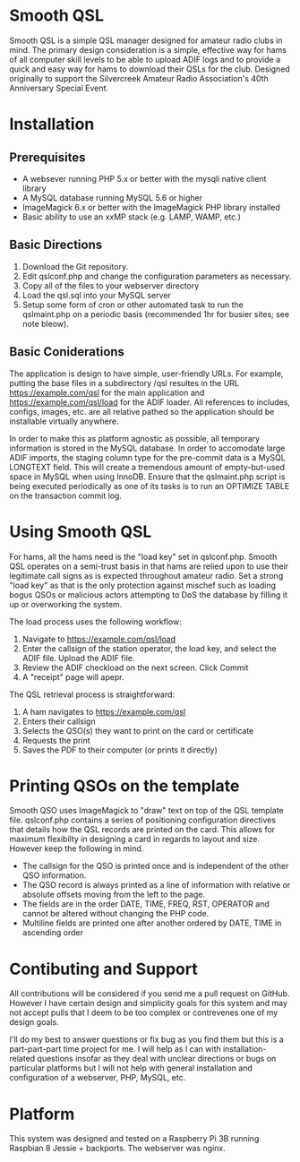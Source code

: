 # Smooth QSL
Smooth QSL is a simple QSL manager designed for amateur radio clubs in mind.
The primary design consideration is a simple, effective way for hams of
all computer skill levels to be able to upload ADIF logs and to provide a
quick and easy way for hams to download their QSLs for the club. Designed
originally to support the Silvercreek Amateur Radio Association's 40th
Anniversary Special Event.

# Installation
## Prerequisites
* A websever running PHP 5.x or better with the mysqli native client library
* A MySQL database running MySQL 5.6 or higher
* ImageMagick 6.x or better with the ImageMagick PHP library installed
* Basic ability to use an xxMP stack (e.g. LAMP, WAMP, etc.)

## Basic Directions
1. Download the Git repository.
2. Edit qslconf.php and change the configuration parameters as necessary.
3. Copy all of the files to your webserver directory
4. Load the qsl.sql into your MySQL server 
5. Setup some form of cron or other automated task to run the qslmaint.php
on a periodic basis (recommended 1hr for busier sites; see note bleow).

## Basic Coniderations
The application is design to have simple, user-friendly URLs. For example,
putting the base files in a subdirectory /qsl resultes in the URL
https://example.com/qsl for the main application and https://example.com/qsl/load
for the ADIF loader. All references to includes, configs, images, etc. are 
all relative pathed so the application should be installable virtually anywhere.

In order to make this as platform agnostic as possible, all temporary information
is stored in the MySQL database. In order to accomodate large ADIF imports,
the staging column type for the pre-commit data is a MySQL LONGTEXT field. This
will create a tremendous amount of empty-but-used space in MySQL when using
InnoDB. Ensure that the qslmaint.php script is being executed periodically as
one of its tasks is to run an OPTIMIZE TABLE on the transaction commit log.

# Using Smooth QSL
For hams, all the hams need is the "load key" set in qslconf.php. Smooth QSL
operates on a semi-trust basis in that hams are relied upon to use their
legitimate call signs as is expected throughout amateur radio. Set a strong
"load key" as that is the only protection against mischef such as loading
bogus QSOs or malicious actors attempting to DoS the database by filling it up
or overworking the system.

The load process uses the following workflow:
1. Navigate to https://example.com/qsl/load
2. Enter the callsign of the station operator, the load key, and select
the ADIF file. Upload the ADIF file.
3. Review the ADIF checkload on the next screen. Click Commit
4. A "receipt" page will apepr.

The QSL retrieval process is straightforward:
1. A ham navigates to https://example.com/qsl
2. Enters their callsign
3. Selects the QSO(s) they want to print on the card or certificate
4. Requests the print
5. Saves the PDF to their computer (or prints it directly)

# Printing QSOs on the template
Smooth QSO uses ImageMagick to "draw" text on top of the QSL template
file. qslconf.php contains a series of positioning configuration directives
that details how the QSL records are printed on the card. This allows for
maximum flexibilty in designing a card in regards to layout and size. However
keep the following in mind.

* The callsign for the QSO is printed once and is independent
of the other QSO information.
* The QSO record is always printed as a line of information with
relative or absolute offsets moving from the left to the page.
* The fields are in the order DATE, TIME, FREQ, RST, OPERATOR
and cannot be altered without changing the PHP code.
* Multiline fields are printed one after another ordered
by DATE, TIME in ascending order

# Contibuting and Support
All contributions will be considered if you send me a pull request
on GitHub. However I have certain design and simplicity goals for
this system and may not accept pulls that I deem to be too
complex or contrevenes one of my design goals.

I'll do my best to answer questions or fix bug as you find them but
this is a part-part-part time project for me. I will help as I can
with installation-related questions insofar as they deal with unclear
directions or bugs on particular platforms but I will not help with
general installation and configuration of a webserver, PHP, MySQL, etc.

# Platform
This system was designed and tested on a Raspberry Pi 3B running
Raspbian 8 Jessie + backports. The webserver was nginx.

